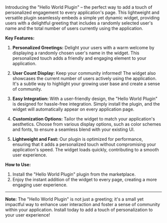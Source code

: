 Introducing the "Hello World Plugin" – the perfect way to add a touch of personalized engagement to every application's page.
This lightweight and versatile plugin seamlessly embeds a simple yet dynamic widget, providing users with a delightful greeting that includes a randomly selected user's name and the total number of users currently using the application.

**Key Features:**

1. **Personalized Greetings:** Delight your users with a warm welcome by displaying a randomly chosen user's name in the widget. This personalized touch adds a friendly and engaging element to your application.

2. **User Count Display:** Keep your community informed! The widget also showcases the current number of users actively using the application. It's a subtle way to highlight your growing user base and create a sense of community.

3. **Easy Integration:** With a user-friendly design, the "Hello World Plugin" is designed for hassle-free integration. Simply install the plugin, and the widget will automatically appear on every application page.

4. **Customization Options:** Tailor the widget to match your application's aesthetics. Choose from various display options, such as color schemes and fonts, to ensure a seamless blend with your existing UI.

5. **Lightweight and Fast:** Our plugin is optimized for performance, ensuring that it adds a personalized touch without compromising your application's speed. The widget loads quickly, contributing to a smooth user experience.

**How to Use:**

1. Install the "Hello World Plugin" plugin from the marketplace. 
2. Enjoy the instant addition of the widget to every page, creating a more engaging user experience.

---
**Note:** The "Hello World Plugin" is not just a greeting; it's a small yet impactful way to enhance user interaction and foster a sense of community within your application. Install today to add a touch of personalization to your user experience!
